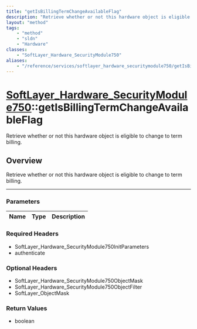 ```yaml
---
title: "getIsBillingTermChangeAvailableFlag"
description: "Retrieve whether or not this hardware object is eligible to change to term billing."
layout: "method"
tags:
    - "method"
    - "sldn"
    - "Hardware"
classes:
    - "SoftLayer_Hardware_SecurityModule750"
aliases:
    - "/reference/services/softlayer_hardware_securitymodule750/getIsBillingTermChangeAvailableFlag"
---
```

# [SoftLayer_Hardware_SecurityModule750](/reference/services/SoftLayer_Hardware_SecurityModule750)::getIsBillingTermChangeAvailableFlag


Retrieve whether or not this hardware object is eligible to change to term billing.


## Overview 
Retrieve whether or not this hardware object is eligible to change to term billing.

-----

### Parameters 
|Name | Type | Description |
| --- | --- | --- |


### Required Headers
* SoftLayer_Hardware_SecurityModule750InitParameters
* authenticate


### Optional Headers
* SoftLayer_Hardware_SecurityModule750ObjectMask
* SoftLayer_Hardware_SecurityModule750ObjectFilter
* SoftLayer_ObjectMask

### Return Values
* boolean




